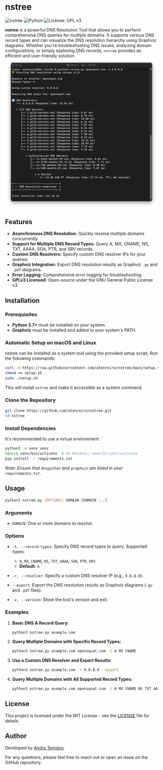 # nstree
![nstree](https://img.shields.io/badge/version-1.0-green) ![Python](https://img.shields.io/badge/python-3.x-blue) ![License: GPL v3](https://img.shields.io/badge/License-GPLv3-blue.svg)

**nstree** is a powerful DNS Resolution Tool that allows you to perform comprehensive DNS queries for multiple domains. It supports various DNS record types and can visualize the DNS resolution hierarchy using Graphviz diagrams. Whether you're troubleshooting DNS issues, analyzing domain configurations, or simply exploring DNS records, `nstree` provides an efficient and user-friendly solution.
![alt text](https://github.com/atenreiro/nstree/blob/main/screenshots/nstree.png)

## Features

- **Asynchronous DNS Resolution:** Quickly resolve multiple domains concurrently.
- **Support for Multiple DNS Record Types:** Query A, MX, CNAME, NS, TXT, AAAA, SOA, PTR, and SRV records.
- **Custom DNS Resolvers:** Specify custom DNS resolver IPs for your queries.
- **Graphviz Integration:** Export DNS resolution results as Graphviz `.gv` and `.pdf` diagrams.
- **Error Logging:** Comprehensive error logging for troubleshooting.
- **GPLv3 Licensed:** Open-source under the GNU General Public License v3.

## Installation

### Prerequisites

- **Python 3.7+** must be installed on your system.
- **Graphviz** must be installed and added to your system's PATH.

### Automatic Setup on macOS and Linux

nstree can be installed as a system tool using the provided setup script. Run the following commands:

```bash
curl -O https://raw.githubusercontent.com/atenreiro/nstree/main/setup.sh
chmod +x setup.sh
sudo ./setup.sh
```

This will install `nstree` and make it accessible as a system command.

### Clone the Repository

```bash
git clone https://github.com/atenreiro/nstree.git
cd nstree
```

### Install Dependencies

It's recommended to use a virtual environment:

```bash
python3 -m venv venv
source venv/bin/activate  # On Windows: venv\Scripts\activate
pip install -r requirements.txt
```

*Note: Ensure that `dnspython` and `graphviz` are listed in your `requirements.txt`.*

## Usage

```bash
python3 nstree.py [OPTIONS] DOMAIN [DOMAIN ...]
```

### Arguments

- `DOMAIN`: One or more domains to resolve.

### Options

- `-t, --record-types`: Specify DNS record types to query. Supported types:
  - `A`, `MX`, `CNAME`, `NS`, `TXT`, `AAAA`, `SOA`, `PTR`, `SRV`
  - **Default:** `A`

- `-r, --resolver`: Specify a custom DNS resolver IP (e.g., `8.8.8.8`).

- `--export`: Export the DNS resolution results as Graphviz diagrams (`.gv` and `.pdf` files).

- `-v, --version`: Show the tool's version and exit.

### Examples

1. **Basic DNS A Record Query:**

   ```bash
   python3 nstree.py example.com
   ```

2. **Query Multiple Domains with Specific Record Types:**

   ```bash
   python3 nstree.py example.com opensquat.com -t A MX CNAME
   ```

3. **Use a Custom DNS Resolver and Export Results:**

   ```bash
   python3 nstree.py example.com -r 8.8.8.8 --export
   ```

4. **Query Multiple Domains with All Supported Record Types:**

   ```bash
   python3 nstree.py example.com opensquat.com -t A MX CNAME NS TXT AAAA SOA PTR SRV
   ```

## License
This project is licensed under the MIT License - see the [LICENSE](LICENSE) file for details.

## Author
Developed by [Andre Tenreiro](https://www.linkedin.com/in/andretenreiro/).

For any questions, please feel free to reach out or open an issue on the GitHub repository.
